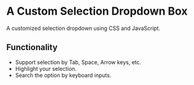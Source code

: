 # A Custom Selection Dropdown Box
A customized selection dropdown using CSS and JavaScript.

## Functionality
* Support selection by Tab, Space, Arrow keys, etc. 
* Highlight your selection. 
* Search the option by keyboard inputs. 
